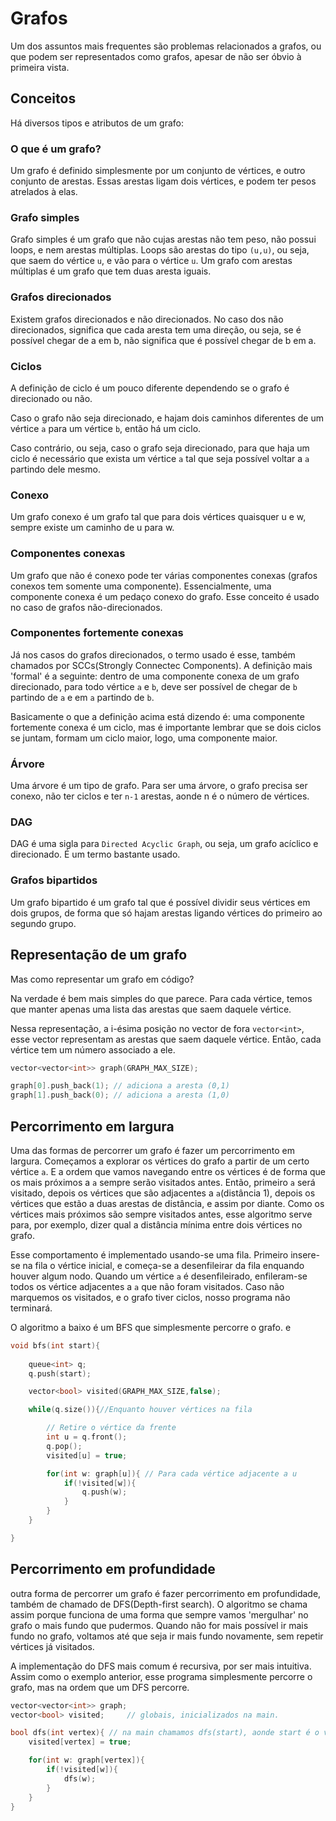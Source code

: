 # Grafos

Um dos assuntos mais frequentes são problemas relacionados a grafos, ou que podem ser representados como grafos, apesar de não ser óbvio à primeira vista.

## Conceitos

Há diversos tipos e atributos de um grafo:

### O que é um grafo?

Um grafo é definido simplesmente por um conjunto de vértices, e outro conjunto de arestas. Essas arestas ligam dois vértices, e podem ter pesos atrelados à elas.

### Grafo simples

Grafo simples é um grafo que não cujas arestas não tem peso, não possui loops, e nem arestas múltiplas. Loops são arestas do tipo `(u,u)`,  ou seja, que saem do vértice `u`, e vão para o vértice `u`. Um grafo com arestas múltiplas é um grafo que tem duas aresta iguais.

### Grafos direcionados

Existem grafos direcionados e não direcionados. No caso dos não direcionados, significa que cada aresta tem uma direção, ou seja, se é possível chegar de a em b, não significa que é possível chegar de b em a.

### Ciclos

A definição de ciclo é um pouco diferente dependendo se o grafo é direcionado ou não.

 Caso o grafo não seja direcionado, e hajam dois caminhos diferentes de um vértice `a` para um vértice `b`, então há um ciclo.

 Caso contrário, ou seja, caso o grafo seja direcionado, para que haja um ciclo é necessário que exista um vértice `a` tal que seja possível voltar a `a` partindo dele mesmo.

### Conexo

Um grafo conexo é um grafo tal que para dois vértices quaisquer u e w, sempre existe um caminho de u para w.

### Componentes conexas

Um grafo que não é conexo pode ter várias componentes conexas (grafos conexos tem somente uma componente). Essencialmente, uma componente conexa é um pedaço conexo do grafo. Esse conceito é usado no caso de grafos não-direcionados.

### Componentes fortemente conexas

Já nos casos do grafos direcionados, o termo usado é esse, também chamados por SCCs(Strongly Connectec Components). A definição mais 'formal' é a seguinte: dentro de uma componente conexa de um grafo direcionado, para todo vértice `a` e `b`, deve ser possível de chegar de `b` partindo de `a` e em `a` partindo de `b`.

Basicamente o que a definição acima está dizendo é: uma componente fortemente conexa é um ciclo, mas é importante lembrar que se dois ciclos se juntam, formam um ciclo maior, logo, uma componente maior.
### Árvore

Uma árvore é um tipo de grafo. Para ser uma árvore, o grafo precisa ser conexo, não ter ciclos e ter `n-1` arestas, aonde n é o número de vértices.

### DAG

DAG é uma sigla para `Directed Acyclic Graph`, ou seja, um grafo acíclico e direcionado. É um termo bastante usado.

### Grafos bipartidos

Um grafo bipartido é um grafo tal que é possível dividir seus vértices em dois grupos, de forma que só hajam arestas ligando vértices do primeiro ao segundo grupo.



## Representação de um grafo

Mas como representar um grafo em código?

Na verdade é bem mais simples do que parece. Para cada vértice, temos que manter apenas uma lista das arestas que saem daquele vértice.

Nessa representação, a i-ésima posição no vector de fora `vector<int>`, esse vector representam as arestas que saem daquele vértice. Então, cada vértice tem um número associado a ele.

```cpp
vector<vector<int>> graph(GRAPH_MAX_SIZE);

graph[0].push_back(1); // adiciona a aresta (0,1)
graph[1].push_back(0); // adiciona a aresta (1,0)
```

## Percorrimento em largura

Uma das formas de percorrer um grafo é fazer um percorrimento em largura. Começamos a explorar os vértices do grafo a partir de um certo vértice `a`. E a ordem que vamos navegando entre os vértices é de forma que os mais próximos a `a` sempre serão visitados antes. Então, primeiro `a` será visitado, depois os vértices que são adjacentes a `a`(distância 1), depois os vértices que estão a duas arestas de distância, e assim por diante. Como os vértices mais próximos são sempre visitados antes, esse algoritmo serve para, por exemplo, dizer qual a distância mínima entre dois vértices no grafo.

Esse comportamento é implementado usando-se uma fila. Primeiro insere-se na fila o vértice inicial, e começa-se a desenfileirar da fila enquando houver algum nodo. Quando um vértice `a` é desenfileirado, enfileram-se todos os vértice adjacentes a `a` que não foram visitados. Caso não marquemos os visitados, e o grafo tiver ciclos, nosso programa não terminará.

O algoritmo a baixo é um BFS que simplesmente percorre o grafo. e

```cpp
void bfs(int start){
    
    queue<int> q;
    q.push(start);

    vector<bool> visited(GRAPH_MAX_SIZE,false);

    while(q.size()){//Enquanto houver vértices na fila

        // Retire o vértice da frente
        int u = q.front();
        q.pop();
        visited[u] = true;

        for(int w: graph[u]){ // Para cada vértice adjacente a u
            if(!visited[w]){
                q.push(w);
            }
        }
    }

}
```

## Percorrimento em profundidade

outra forma de percorrer um grafo é fazer percorrimento em profundidade, também de chamado de DFS(Depth-first search). O algoritmo  se chama assim porque funciona de uma forma que sempre vamos 'mergulhar' no grafo o mais fundo que pudermos. Quando não for mais possível ir mais fundo no grafo, voltamos até que seja ir mais fundo novamente, sem repetir vértices já visitados.

A implementação do DFS mais comum é recursiva, por ser mais intuitiva. Assim como o exemplo anterior, esse programa simplesmente percorre o grafo, mas na ordem que um DFS percorre.

```cpp
vector<vector<int>> graph;
vector<bool> visited;     // globais, inicializados na main.

bool dfs(int vertex){ // na main chamamos dfs(start), aonde start é o vértice que começamos o dfs
    visited[vertex] = true;

    for(int w: graph[vertex]){
        if(!visited[w]){
            dfs(w);
        }
    }    
}
```


